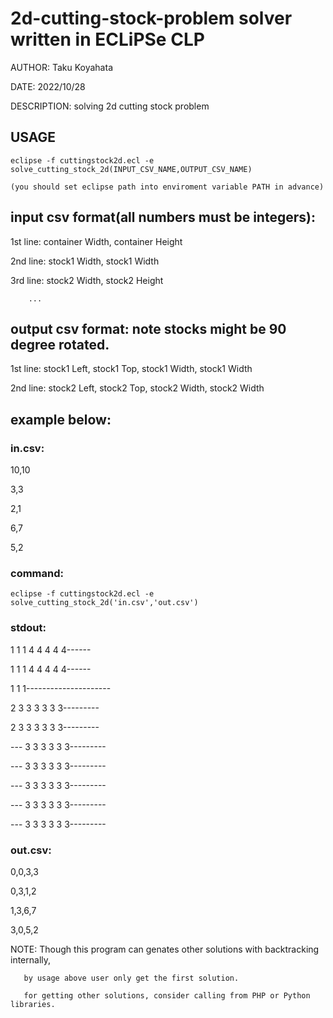 # 2d-cutting-stock-problem solver written in ECLiPSe CLP

 AUTHOR:	Taku Koyahata
 
 DATE:		2022/10/28
 
 DESCRIPTION:	solving 2d cutting stock problem

## USAGE
 
 	eclipse -f cuttingstock2d.ecl -e solve_cutting_stock_2d(INPUT_CSV_NAME,OUTPUT_CSV_NAME)
  
 	(you should set eclipse path into enviroment variable PATH in advance)

## input csv format(all numbers must be integers):
 
 1st line: container Width, container Height
 
 2nd line: stock1 Width, stock1 Width
 
 3rd line: stock2 Width, stock2 Height
 
 		...

## output csv format:	note stocks might be 90 degree rotated.
 
 1st line: stock1 Left, stock1 Top, stock1 Width, stock1 Width
 
 2nd line: stock2 Left, stock2 Top, stock2 Width, stock2 Width

## example below:
 
### in.csv:
 
 10,10
 
 3,3
 
 2,1
 
 6,7
 
 5,2
 
### command:
 
 	eclipse -f cuttingstock2d.ecl -e solve_cutting_stock_2d('in.csv','out.csv')
  
 
### stdout:
 
   1  1  1  4  4  4  4  4------
   
   1  1  1  4  4  4  4  4------
   
   1  1  1---------------------
   
   2  3  3  3  3  3  3---------
   
   2  3  3  3  3  3  3---------
   
 ---  3  3  3  3  3  3---------
 
 ---  3  3  3  3  3  3---------
 
 ---  3  3  3  3  3  3---------
 
 ---  3  3  3  3  3  3---------
 
 ---  3  3  3  3  3  3---------
 
 
### out.csv:
 
 0,0,3,3
 
 0,3,1,2
 
 1,3,6,7
 
 3,0,5,2
 
 
 NOTE: Though this program can genates other solutions with backtracking internally, 
 
       by usage above user only get the first solution.
       
       for getting other solutions, consider calling from PHP or Python libraries.
